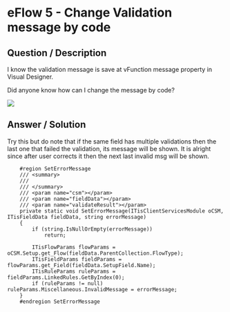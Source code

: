 # **eFlow 5 - Change Validation message by code** #

## **Question / Description** ##

I know the validation message is save at vFunction message property in Visual Designer.

Did anyone know how can I change the message by code?

![](http://i.imgur.com/Ecs2dtX.jpg)


## **Answer / Solution** ##

Try this but do note that if the same field has multiple validations then the last one that failed the validation, its message will be shown.  It is alright since after user corrects it then the next last invalid msg will be shown.

        #region SetErrorMessage
        /// <summary>
        /// 
        /// </summary>
        /// <param name="csm"></param>
        /// <param name="fieldData"></param>
        /// <param name="validateResult"></param>
        private static void SetErrorMessage(ITisClientServicesModule oCSM, ITisFieldData fieldData, string errorMessage)
        {
            if (string.IsNullOrEmpty(errorMessage))
                return;

            ITisFlowParams flowParams = oCSM.Setup.get_Flow(fieldData.ParentCollection.FlowType);
            ITisFieldParams fieldParams = flowParams.get_Field(fieldData.SetupField.Name);
            ITisRuleParams ruleParams = fieldParams.LinkedRules.GetByIndex(0);
            if (ruleParams != null) ruleParams.Miscellaneous.InvalidMessage = errorMessage;
        }
        #endregion SetErrorMessage









